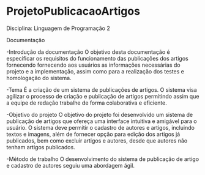 # ProjetoPublicacaoArtigos
Disciplina: Linguagem de Programação 2

Documentação

-Introdução da documentação
  O objetivo desta documentação é especificar os requisitos do funcionamento das publicações dos artigos fornecendo
fornecendo aos usuários as informações necessárias do projeto e a implementação, assim como para a realização dos testes e homologação
do sistema.

-Tema
  É a criação de um sistema de publicações de artigos. O sistema visa agilizar o processo de criação e publicação de artigos permitindo
assim que a equipe de redação trabalhe de forma colaborativa e eficiente.

-Objetivo do projeto
  O objetivo do projeto foi desenvolvido um sistema de publicação de artigos que ofereça uma interface intuitiva e amigável para o usuário.
O sistema deve permitir o cadastro de autores e artigos, incluindo textos e imagens, além de fornecer opção para edição dos artigos já publicados,
bem como excluir artigos e autores, desde que autores não tenham artigos publicados.

-Método de trabalho
  O desenvolvimento do sistema de publicação de artigo e cadastro de autores seguiu uma abordagem ágil.
